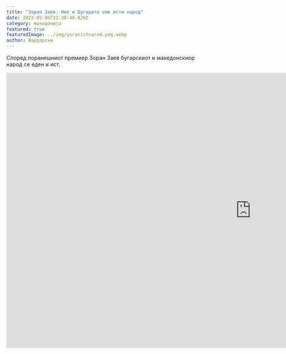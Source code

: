 ```yaml
---
title: "Зоран Заев: Ние и Бугарите сме исти народ"
date: 2023-05-06T22:38:48.626Z
category: македонија
featured: true
featuredImage: ../img/yoranistnarod.png.webp
author: Вардарски
---
```


Според поранешниот премиер Зоран Заев бугарскиот и македонскиор народ се еден и ист.

<iframe width="1280" height="720" src="https://www.youtube.com/embed/ri-l4h2_nWo" title="Ние сме исти народ! - Зоран Заев" frameborder="0" allow="accelerometer; autoplay; clipboard-write; encrypted-media; gyroscope; picture-in-picture; web-share" allowfullscreen></iframe>
